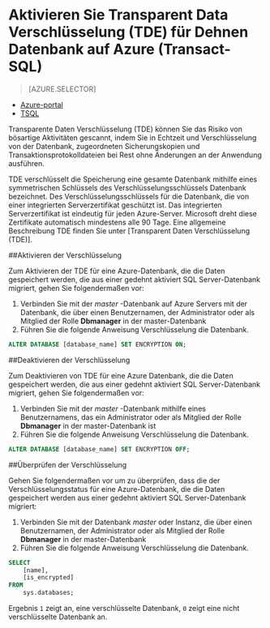 <properties
   pageTitle="Aktivieren Sie die Daten als Transparent Verschlüsselung (TDE) für Dehnen SQL Server-Datenbank auf Azure TSQL | Microsoft Azure"
   description="Aktivieren Sie Transparent Data Verschlüsselung (TDE) für Dehnen SQL Server-Datenbank auf Azure TSQL"
   services="sql-server-stretch-database"
   documentationCenter=""
   authors="douglaslMS"
   manager="jhubbard"
   editor=""/>

<tags
   ms.service="sql-server-stretch-database"
   ms.workload="data-management"
   ms.tgt_pltfrm="na"
   ms.devlang="na"
   ms.topic="article"
   ms.date="06/14/2016"
   ms.author="douglaslMS"/>

# <a name="enable-transparent-data-encryption-tde-for-stretch-database-on-azure-transact-sql"></a>Aktivieren Sie Transparent Data Verschlüsselung (TDE) für Dehnen Datenbank auf Azure (Transact-SQL)
> [AZURE.SELECTOR]
- [Azure-portal](sql-server-stretch-database-encryption-tde.md)
- [TSQL](sql-server-stretch-database-tde-tsql.md)

Transparente Daten Verschlüsselung (TDE) können Sie das Risiko von bösartige Aktivitäten gescannt, indem Sie in Echtzeit und Verschlüsselung von der Datenbank, zugeordneten Sicherungskopien und Transaktionsprotokolldateien bei Rest ohne Änderungen an der Anwendung ausführen.

TDE verschlüsselt die Speicherung eine gesamte Datenbank mithilfe eines symmetrischen Schlüssels des Verschlüsselungsschlüssels Datenbank bezeichnet. Des Verschlüsselungsschlüssels für die Datenbank, die von einer integrierten Serverzertifikat geschützt ist. Das integrierten Serverzertifikat ist eindeutig für jeden Azure-Server. Microsoft dreht diese Zertifikate automatisch mindestens alle 90 Tage. Eine allgemeine Beschreibung TDE finden Sie unter [Transparent Daten Verschlüsselung (TDE)].

##<a name="enabling-encryption"></a>Aktivieren der Verschlüsselung

Zum Aktivieren der TDE für eine Azure-Datenbank, die die Daten gespeichert werden, die aus einer gedehnt aktiviert SQL Server-Datenbank migriert, gehen Sie folgendermaßen vor:

1. Verbinden Sie mit der *master* -Datenbank auf Azure Servers mit der Datenbank, die über einen Benutzernamen, der Administrator oder als Mitglied der Rolle **Dbmanager** in der master-Datenbank
2. Führen Sie die folgende Anweisung Verschlüsselung die Datenbank.

```sql
ALTER DATABASE [database_name] SET ENCRYPTION ON;
```

##<a name="disabling-encryption"></a>Deaktivieren der Verschlüsselung

Zum Deaktivieren von TDE für eine Azure Datenbank, die die Daten gespeichert werden, die aus einer gedehnt aktiviert SQL Server-Datenbank migriert, gehen Sie folgendermaßen vor:

1. Verbinden Sie mit der *master* -Datenbank mithilfe eines Benutzernamens, das ein Administrator oder als Mitglied der Rolle **Dbmanager** in der master-Datenbank ist
2. Führen Sie die folgende Anweisung Verschlüsselung die Datenbank.

```sql
ALTER DATABASE [database_name] SET ENCRYPTION OFF;
```

##<a name="verifying-encryption"></a>Überprüfen der Verschlüsselung

Gehen Sie folgendermaßen vor um zu überprüfen, dass die der Verschlüsselungsstatus für eine Azure-Datenbank, die die Daten gespeichert werden aus einer gedehnt aktiviert SQL Server-Datenbank migriert:

1. Verbinden Sie mit der Datenbank *master* oder Instanz, die über einen Benutzernamen, der Administrator oder als Mitglied der Rolle **Dbmanager** in der master-Datenbank
2. Führen Sie die folgende Anweisung Verschlüsselung die Datenbank.

```sql
SELECT
    [name],
    [is_encrypted]
FROM
    sys.databases;
```

Ergebnis ```1``` zeigt an, eine verschlüsselte Datenbank, ```0``` zeigt eine nicht verschlüsselte Datenbank an.


<!--Anchors-->
[Transparent Data Verschlüsselung (TDE)]: https://msdn.microsoft.com/library/bb934049.aspx


<!--Image references-->

<!--Link references-->
